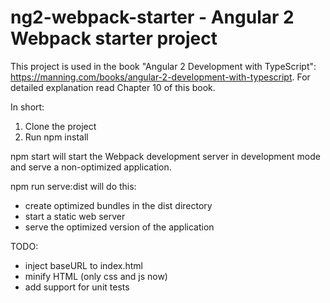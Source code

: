 # ng2-webpack-starter - Angular 2 Webpack starter project

This project is used in the book "Angular 2 Development with TypeScript":
https://manning.com/books/angular-2-development-with-typescript. For detailed explanation read Chapter 10 of this book.

In short:

1. Clone the project
2. Run npm install
  

npm start will start the Webpack development server in development mode and serve a non-optimized application. 

npm run serve:dist will do this:
- create optimized bundles in the dist directory 
- start a static web server
- serve the optimized version of the application 


TODO:

- inject baseURL to index.html
- minify HTML (only css and js now)
- add support for unit tests
